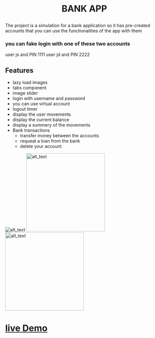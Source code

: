 # <p align="center">BANK APP</p>

The project is a simulation for a bank application so it has pre-created accounts that you can use the functionalities of the app with them

### you can fake login with one of these two accounts

user js and PIN 1111
user jd and PIN 2222

## Features

- lazy load images
- tabs component
- image slider
- login with username and password
- you can use virtual account
- logout timer
- display the user movements
- display the current balance
- display a summery of the movements
- Bank transactions
  - transfer money between the accounts
  - requeat a loan from the bank
  - delete your account

<img src="https://res.cloudinary.com/dfzzhix8p/image/upload/v1675297402/bank-home_jtt8do.png" alt="alt_text">

<img src="https://res.cloudinary.com/dfzzhix8p/image/upload/v1675297381/banklog_g68b9m.png" alt="alt_text" width="250px">

<img src="https://res.cloudinary.com/dfzzhix8p/image/upload/v1675297342/virtual-account_fnnv5v.png" alt="alt_text" width="250px" >

# [live Demo](https://bankist-faried-elrewany.netlify.app/)

